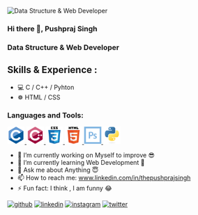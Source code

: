 ![Data Structure & Web Developer](https://media-exp1.licdn.com/dms/image/C5616AQGad7VDWEFo8w/profile-displaybackgroundimage-shrink_350_1400/0/1602505063576?e=1626912000&v=beta&t=GVn1_VlxJxTw3mdC3PGCeRC6DicTL_cgQGARLmw4pWw)

### Hi there 👋, Pushpraj Singh

### Data Structure & Web Developer
  
## Skills & Experience :

* 💻 C / C++ / Pyhton 
* ☸  HTML / CSS 


<h3 align="left">Languages and Tools:</h3>
<p align="left"> <a href="https://www.cprogramming.com/" target="_blank"> <img src="https://raw.githubusercontent.com/devicons/devicon/master/icons/c/c-original.svg" alt="c" width="40" height="40"/> </a> <a href="https://www.w3schools.com/cpp/" target="_blank"> <img src="https://raw.githubusercontent.com/devicons/devicon/master/icons/cplusplus/cplusplus-original.svg" alt="cplusplus" width="40" height="40"/> </a> <a href="https://www.w3schools.com/css/" target="_blank"> <img src="https://raw.githubusercontent.com/devicons/devicon/master/icons/css3/css3-original-wordmark.svg" alt="css3" width="40" height="40"/> </a> <a href="https://www.w3.org/html/" target="_blank"> <img src="https://raw.githubusercontent.com/devicons/devicon/master/icons/html5/html5-original-wordmark.svg" alt="html5" width="40" height="40"/> </a> <a href="https://www.photoshop.com/en" target="_blank"> <img src="https://raw.githubusercontent.com/devicons/devicon/master/icons/photoshop/photoshop-line.svg" alt="photoshop" width="40" height="40"/> </a> <a href="https://www.python.org" target="_blank"> <img src="https://raw.githubusercontent.com/devicons/devicon/master/icons/python/python-original.svg" alt="python" width="40" height="40"/> </a> </p>

- 🔭 I’m currently working on Myself to improve 😎
- 🌱 I’m currently learning Web Development 👾 
- 💬 Ask me about Anything 😇
- 📫 How to reach me: www.linkedin.com/in/thepushprajsingh 
- ⚡ Fun fact: I think , I am funny 😂


[<img src='https://cdn.jsdelivr.net/npm/simple-icons@3.0.1/icons/github.svg' alt='github' height='40'>](https://github.com/pushprajsingh1)  [<img src='https://cdn.jsdelivr.net/npm/simple-icons@3.0.1/icons/linkedin.svg' alt='linkedin' height='40'>](https://www.linkedin.com/in/pushprajsingh/)  [<img src='https://cdn.jsdelivr.net/npm/simple-icons@3.0.1/icons/instagram.svg' alt='instagram' height='40'>](https://www.instagram.com/pushprajsingh__/)  [<img src='https://cdn.jsdelivr.net/npm/simple-icons@3.0.1/icons/twitter.svg' alt='twitter' height='40'>](https://twitter.com/pushpra88966740)  
